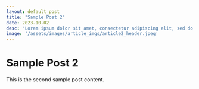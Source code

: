 ```yaml
---
layout: default_post
title: "Sample Post 2"
date: 2023-10-02
desc: "Lorem ipsum dolor sit amet, consectetur adipiscing elit, sed do eiusmod tempor incididunt ut labore et dolore magna aliqua. Ut enim ad minim veniam, quis nostrud exercitation ullamco laboris nisi ut aliquip ex ea commodo consequat."
image: '/assets/images/article_imgs/article2_header.jpeg'
---
```


# Sample Post 2

This is the second sample post content.
